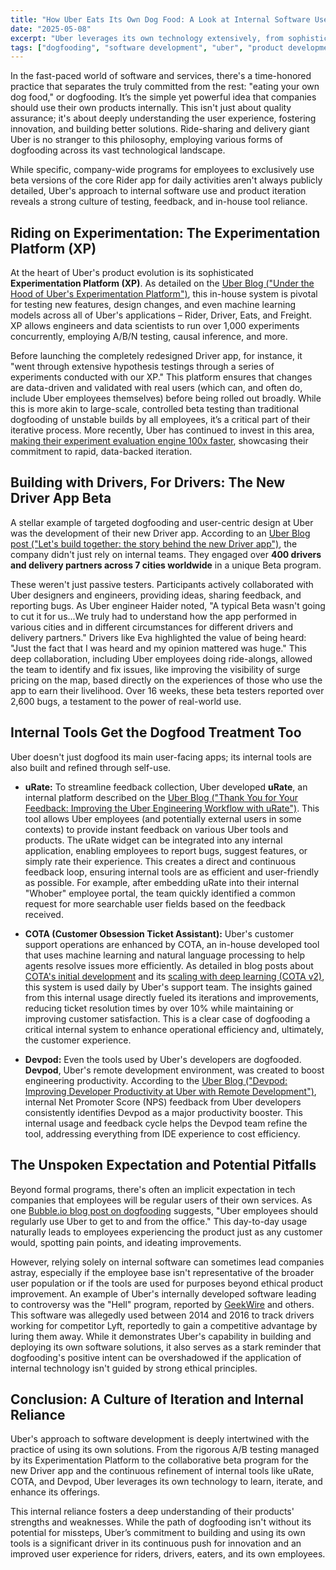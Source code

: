 ```yaml
---
title: "How Uber Eats Its Own Dog Food: A Look at Internal Software Use and Product Evolution"
date: "2025-05-08"
excerpt: "Uber leverages its own technology extensively, from sophisticated experimentation platforms to internal tools and targeted beta programs. This post explores how dogfooding—using their own products—helps Uber innovate, refine, and occasionally, stumble."
tags: ["dogfooding", "software development", "uber", "product development", "beta testing", "internal tools", "experimentation", "agile"]
---
```


In the fast-paced world of software and services, there's a time-honored practice that separates the truly committed from the rest: "eating your own dog food," or dogfooding. It’s the simple yet powerful idea that companies should use their own products internally. This isn't just about quality assurance; it's about deeply understanding the user experience, fostering innovation, and building better solutions. Ride-sharing and delivery giant Uber is no stranger to this philosophy, employing various forms of dogfooding across its vast technological landscape.

While specific, company-wide programs for employees to exclusively use beta versions of the core Rider app for daily activities aren't always publicly detailed, Uber's approach to internal software use and product iteration reveals a strong culture of testing, feedback, and in-house tool reliance.

## Riding on Experimentation: The Experimentation Platform (XP)

At the heart of Uber's product evolution is its sophisticated **Experimentation Platform (XP)**. As detailed on the [Uber Blog ("Under the Hood of Uber's Experimentation Platform")](https://www.uber.com/blog/xp/), this in-house system is pivotal for testing new features, design changes, and even machine learning models across all of Uber's applications – Rider, Driver, Eats, and Freight. XP allows engineers and data scientists to run over 1,000 experiments concurrently, employing A/B/N testing, causal inference, and more.

Before launching the completely redesigned Driver app, for instance, it "went through extensive hypothesis testings through a series of experiments conducted with our XP." This platform ensures that changes are data-driven and validated with real users (which can, and often do, include Uber employees themselves) before being rolled out broadly. While this is more akin to large-scale, controlled beta testing than traditional dogfooding of unstable builds by all employees, it’s a critical part of their iterative process. More recently, Uber has continued to invest in this area, [making their experiment evaluation engine 100x faster](https://www.uber.com/blog/making-ubers-experiment-evaluation-engine-100x-faster/), showcasing their commitment to rapid, data-backed iteration.

## Building with Drivers, For Drivers: The New Driver App Beta

A stellar example of targeted dogfooding and user-centric design at Uber was the development of their new Driver app. According to an [Uber Blog post ("Let's build together: the story behind the new Driver app")](https://www.uber.com/en-CA/blog/building-together-driver-app-ca/), the company didn't just rely on internal teams. They engaged over **400 drivers and delivery partners across 7 cities worldwide** in a unique Beta program.

These weren't just passive testers. Participants actively collaborated with Uber designers and engineers, providing ideas, sharing feedback, and reporting bugs. As Uber engineer Haider noted, "A typical Beta wasn't going to cut it for us...We truly had to understand how the app performed in various cities and in different circumstances for different drivers and delivery partners." Drivers like Eva highlighted the value of being heard: "Just the fact that I was heard and my opinion mattered was huge." This deep collaboration, including Uber employees doing ride-alongs, allowed the team to identify and fix issues, like improving the visibility of surge pricing on the map, based directly on the experiences of those who use the app to earn their livelihood. Over 16 weeks, these beta testers reported over 2,600 bugs, a testament to the power of real-world use.

## Internal Tools Get the Dogfood Treatment Too

Uber doesn't just dogfood its main user-facing apps; its internal tools are also built and refined through self-use.

* **uRate:** To streamline feedback collection, Uber developed **uRate**, an internal platform described on the [Uber Blog ("Thank You for Your Feedback: Improving the Uber Engineering Workflow with uRate")](https://www.uber.com/blog/urate/). This tool allows Uber employees (and potentially external users in some contexts) to provide instant feedback on various Uber tools and products. The uRate widget can be integrated into any internal application, enabling employees to report bugs, suggest features, or simply rate their experience. This creates a direct and continuous feedback loop, ensuring internal tools are as efficient and user-friendly as possible. For example, after embedding uRate into their internal "Whober" employee portal, the team quickly identified a common request for more searchable user fields based on the feedback received.

* **COTA (Customer Obsession Ticket Assistant):** Uber's customer support operations are enhanced by COTA, an in-house developed tool that uses machine learning and natural language processing to help agents resolve issues more efficiently. As detailed in blog posts about [COTA's initial development](https://www.uber.com/blog/cota/) and its [scaling with deep learning (COTA v2)](https://www.uber.com/blog/cota-v2/), this system is used daily by Uber's support team. The insights gained from this internal usage directly fueled its iterations and improvements, reducing ticket resolution times by over 10% while maintaining or improving customer satisfaction. This is a clear case of dogfooding a critical internal system to enhance operational efficiency and, ultimately, the customer experience.

* **Devpod:** Even the tools used by Uber's developers are dogfooded. **Devpod**, Uber's remote development environment, was created to boost engineering productivity. According to the [Uber Blog ("Devpod: Improving Developer Productivity at Uber with Remote Development")](https://www.uber.com/blog/devpod-improving-developer-productivity-at-uber/), internal Net Promoter Score (NPS) feedback from Uber developers consistently identifies Devpod as a major productivity booster. This internal usage and feedback cycle helps the Devpod team refine the tool, addressing everything from IDE experience to cost efficiency.

## The Unspoken Expectation and Potential Pitfalls

Beyond formal programs, there's often an implicit expectation in tech companies that employees will be regular users of their own services. As one [Bubble.io blog post on dogfooding](https://bubble.io/blog/dogfooding-startup-tech/) suggests, "Uber employees should regularly use Uber to get to and from the office." This day-to-day usage naturally leads to employees experiencing the product just as any customer would, spotting pain points, and ideating improvements.

However, relying solely on internal software can sometimes lead companies astray, especially if the employee base isn't representative of the broader user population or if the tools are used for purposes beyond ethical product improvement. An example of Uber's internally developed software leading to controversy was the "Hell" program, reported by [GeekWire](https://www.geekwire.com/2017/report-uber-used-secret-hell-software-track-drivers-competitor-lyft/) and others. This software was allegedly used between 2014 and 2016 to track drivers working for competitor Lyft, reportedly to gain a competitive advantage by luring them away. While it demonstrates Uber's capability in building and deploying its own software solutions, it also serves as a stark reminder that dogfooding's positive intent can be overshadowed if the application of internal technology isn't guided by strong ethical principles.

## Conclusion: A Culture of Iteration and Internal Reliance

Uber's approach to software development is deeply intertwined with the practice of using its own solutions. From the rigorous A/B testing managed by its Experimentation Platform to the collaborative beta program for the new Driver app and the continuous refinement of internal tools like uRate, COTA, and Devpod, Uber leverages its own technology to learn, iterate, and enhance its offerings.

This internal reliance fosters a deep understanding of their products' strengths and weaknesses. While the path of dogfooding isn't without its potential for missteps, Uber’s commitment to building and using its own tools is a significant driver in its continuous push for innovation and an improved user experience for riders, drivers, eaters, and its own employees.